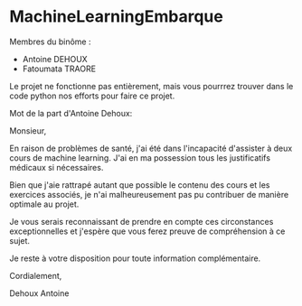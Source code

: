 # MachineLearningEmbarque

Membres du binôme :
- Antoine DEHOUX
- Fatoumata TRAORE


Le projet ne fonctionne pas entièrement, mais vous pourrrez trouver dans le code python nos efforts pour faire ce projet.

Mot de la part d'Antoine Dehoux:

Monsieur,

En raison de problèmes de santé, j'ai été dans l'incapacité d'assister à deux cours de machine learning. 
J'ai en ma possession tous les justificatifs médicaux si nécessaires.

Bien que j'aie rattrapé autant que possible le contenu des cours et les exercices associés, 
je n'ai malheureusement pas pu contribuer de manière optimale au projet.

Je vous serais reconnaissant de prendre en compte ces circonstances exceptionnelles 
et j'espère que vous ferez preuve de compréhension à ce sujet.

Je reste à votre disposition pour toute information complémentaire.

Cordialement,

Dehoux Antoine
